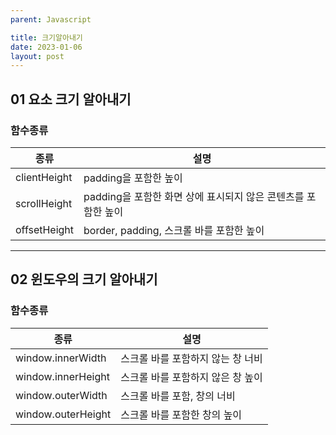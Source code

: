 ```yaml
---
parent: Javascript

title: 크기알아내기
date: 2023-01-06
layout: post
---
```



## 01 요소 크기 알아내기

### 함수종류

| 종류                                                                              | 설명                                                 |
| --------------------------------------------------------------------------------- | ---------------------------------------------------- |
|      clientHeight                                               |  padding을 포함한 높이|
|      scrollHeight                                               |  padding을 포함한 화면 상에 표시되지 않은 콘텐츠를 포함한 높이|
|      offsetHeight                                               |  border, padding, 스크롤 바를 포함한 높이|

---

## 02 윈도우의 크기 알아내기

### 함수종류


| 종류                                                                              | 설명                                                 |
| --------------------------------------------------------------------------------- | ---------------------------------------------------- |
|      window.innerWidth                                             |  스크롤 바를 포함하지 않는 창 너비
|      window.innerHeight                                            |  스크롤 바를 포함하지 않은 창 높이 |
|      window.outerWidth                                             |  스크롤 바를 포함, 창의 너비|
|      window.outerHeight                                            |   스크롤 바를 포함한  창의 높이|

